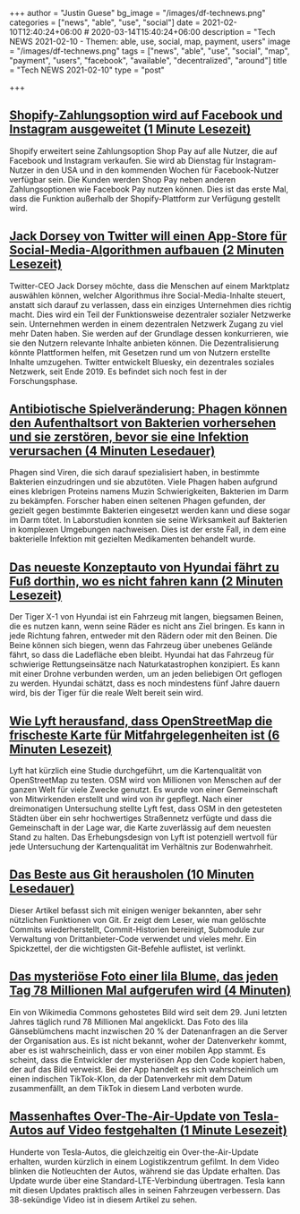 +++
author = "Justin Guese"
bg_image = "/images/df-technews.png"
categories = ["news", "able", "use", "social"]
date = 2021-02-10T12:40:24+06:00 # 2020-03-14T15:40:24+06:00
description = "Tech NEWS 2021-02-10 - Themen: able, use, social, map, payment, users"
image = "/images/df-technews.png"
tags = ["news", "able", "use", "social", "map", "payment", "users", "facebook", "available", "decentralized", "around"]
title = "Tech NEWS 2021-02-10"
type = "post"

+++

## [Shopify-Zahlungsoption wird auf Facebook und Instagram ausgeweitet (1 Minute Lesezeit)](https://www.reuters.com/article/idUSL4N2KF45A)

 Shopify erweitert seine Zahlungsoption Shop Pay auf alle Nutzer, die auf Facebook und Instagram verkaufen. Sie wird ab Dienstag für Instagram-Nutzer in den USA und in den kommenden Wochen für Facebook-Nutzer verfügbar sein. Die Kunden werden Shop Pay neben anderen Zahlungsoptionen wie Facebook Pay nutzen können. Dies ist das erste Mal, dass die Funktion außerhalb der Shopify-Plattform zur Verfügung gestellt wird.

## [Jack Dorsey von Twitter will einen App-Store für Social-Media-Algorithmen aufbauen (2 Minuten Lesezeit)](https://www.theverge.com/2021/2/9/22275441/jack-dorsey-decentralized-app-store-algorithms)

 Twitter-CEO Jack Dorsey möchte, dass die Menschen auf einem Marktplatz auswählen können, welcher Algorithmus ihre Social-Media-Inhalte steuert, anstatt sich darauf zu verlassen, dass ein einziges Unternehmen dies richtig macht. Dies wird ein Teil der Funktionsweise dezentraler sozialer Netzwerke sein. Unternehmen werden in einem dezentralen Netzwerk Zugang zu viel mehr Daten haben. Sie werden auf der Grundlage dessen konkurrieren, wie sie den Nutzern relevante Inhalte anbieten können. Die Dezentralisierung könnte Plattformen helfen, mit Gesetzen rund um von Nutzern erstellte Inhalte umzugehen. Twitter entwickelt Bluesky, ein dezentrales soziales Netzwerk, seit Ende 2019. Es befindet sich noch fest in der Forschungsphase.

## [Antibiotische Spielveränderung: Phagen können den Aufenthaltsort von Bakterien vorhersehen und sie zerstören, bevor sie eine Infektion verursachen (4 Minuten Lesedauer)](https://scitechdaily.com/antibiotic-game-changer-phages-can-anticipate-bacterias-location-and-destroy-them-before-they-cause-an-infection/)

 Phagen sind Viren, die sich darauf spezialisiert haben, in bestimmte Bakterien einzudringen und sie abzutöten. Viele Phagen haben aufgrund eines klebrigen Proteins namens Muzin Schwierigkeiten, Bakterien im Darm zu bekämpfen. Forscher haben einen seltenen Phagen gefunden, der gezielt gegen bestimmte Bakterien eingesetzt werden kann und diese sogar im Darm tötet. In Laborstudien konnten sie seine Wirksamkeit auf Bakterien in komplexen Umgebungen nachweisen. Dies ist der erste Fall, in dem eine bakterielle Infektion mit gezielten Medikamenten behandelt wurde.

## [Das neueste Konzeptauto von Hyundai fährt zu Fuß dorthin, wo es nicht fahren kann (2 Minuten Lesezeit)](https://www.cnn.com/2021/02/09/business/hyundai-walking-car/index.html)

 Der Tiger X-1 von Hyundai ist ein Fahrzeug mit langen, biegsamen Beinen, die es nutzen kann, wenn seine Räder es nicht ans Ziel bringen. Es kann in jede Richtung fahren, entweder mit den Rädern oder mit den Beinen. Die Beine können sich biegen, wenn das Fahrzeug über unebenes Gelände fährt, so dass die Ladefläche eben bleibt. Hyundai hat das Fahrzeug für schwierige Rettungseinsätze nach Naturkatastrophen konzipiert. Es kann mit einer Drohne verbunden werden, um an jeden beliebigen Ort geflogen zu werden. Hyundai schätzt, dass es noch mindestens fünf Jahre dauern wird, bis der Tiger für die reale Welt bereit sein wird.

## [Wie Lyft herausfand, dass OpenStreetMap die frischeste Karte für Mitfahrgelegenheiten ist (6 Minuten Lesezeit)](https://eng.lyft.com/how-lyft-discovered-openstreetmap-is-the-freshest-map-for-rideshare-a7a41bf92ec)

 Lyft hat kürzlich eine Studie durchgeführt, um die Kartenqualität von OpenStreetMap zu testen. OSM wird von Millionen von Menschen auf der ganzen Welt für viele Zwecke genutzt. Es wurde von einer Gemeinschaft von Mitwirkenden erstellt und wird von ihr gepflegt. Nach einer dreimonatigen Untersuchung stellte Lyft fest, dass OSM in den getesteten Städten über ein sehr hochwertiges Straßennetz verfügte und dass die Gemeinschaft in der Lage war, die Karte zuverlässig auf dem neuesten Stand zu halten. Das Erhebungsdesign von Lyft ist potenziell wertvoll für jede Untersuchung der Kartenqualität im Verhältnis zur Bodenwahrheit.

## [Das Beste aus Git herausholen (10 Minuten Lesedauer)](https://www.smashingmagazine.com/2021/02/getting-the-most-out-of-git/)

 Dieser Artikel befasst sich mit einigen weniger bekannten, aber sehr nützlichen Funktionen von Git. Er zeigt dem Leser, wie man gelöschte Commits wiederherstellt, Commit-Historien bereinigt, Submodule zur Verwaltung von Drittanbieter-Code verwendet und vieles mehr. Ein Spickzettel, der die wichtigsten Git-Befehle auflistet, ist verlinkt.

## [Das mysteriöse Foto einer lila Blume, das jeden Tag 78 Millionen Mal aufgerufen wird (4 Minuten)](https://restofworld.org/2021/the-mysterious-photo-of-a-purple-flower-that-receives-78-million-hits-each-day/)

 Ein von Wikimedia Commons gehostetes Bild wird seit dem 29. Juni letzten Jahres täglich rund 78 Millionen Mal angeklickt. Das Foto des lila Gänseblümchens macht inzwischen 20 % der Datenanfragen an die Server der Organisation aus. Es ist nicht bekannt, woher der Datenverkehr kommt, aber es ist wahrscheinlich, dass er von einer mobilen App stammt. Es scheint, dass die Entwickler der mysteriösen App den Code kopiert haben, der auf das Bild verweist. Bei der App handelt es sich wahrscheinlich um einen indischen TikTok-Klon, da der Datenverkehr mit dem Datum zusammenfällt, an dem TikTok in diesem Land verboten wurde.

## [Massenhaftes Over-The-Air-Update von Tesla-Autos auf Video festgehalten (1 Minute Lesezeit)](https://insideevs.com/news/486637/mass-over-air-update-tesla-cars-video/)

 Hunderte von Tesla-Autos, die gleichzeitig ein Over-the-Air-Update erhalten, wurden kürzlich in einem Logistikzentrum gefilmt. In dem Video blinken die Notleuchten der Autos, während sie das Update erhalten. Das Update wurde über eine Standard-LTE-Verbindung übertragen. Tesla kann mit diesen Updates praktisch alles in seinen Fahrzeugen verbessern. Das 38-sekündige Video ist in diesem Artikel zu sehen.

